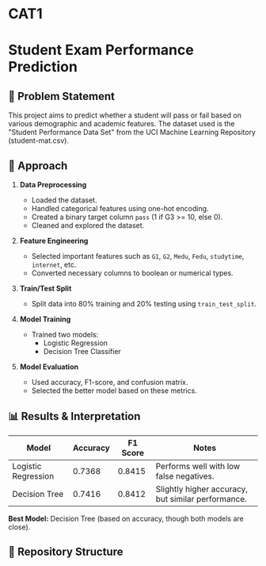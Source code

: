 # CAT1
# Student Exam Performance Prediction

## 📌 Problem Statement
This project aims to predict whether a student will pass or fail based on various demographic and academic features. The dataset used is the "Student Performance Data Set" from the UCI Machine Learning Repository (student-mat.csv).

## 🧠 Approach

1. **Data Preprocessing**
   - Loaded the dataset.
   - Handled categorical features using one-hot encoding.
   - Created a binary target column `pass` (1 if G3 >= 10, else 0).
   - Cleaned and explored the dataset.

2. **Feature Engineering**
   - Selected important features such as `G1`, `G2`, `Medu`, `Fedu`, `studytime`, `internet`, etc.
   - Converted necessary columns to boolean or numerical types.

3. **Train/Test Split**
   - Split data into 80% training and 20% testing using `train_test_split`.

4. **Model Training**
   - Trained two models:
     - Logistic Regression
     - Decision Tree Classifier

5. **Model Evaluation**
   - Used accuracy, F1-score, and confusion matrix.
   - Selected the better model based on these metrics.

## 📊 Results & Interpretation

| Model               | Accuracy | F1 Score | Notes                          |
|--------------------|----------|----------|--------------------------------|
| Logistic Regression| 0.7368   | 0.8415   | Performs well with low false negatives. |
| Decision Tree       | 0.7416   | 0.8412   | Slightly higher accuracy, but similar performance. |

**Best Model:** Decision Tree (based on accuracy, though both models are close).

## 📁 Repository Structure
